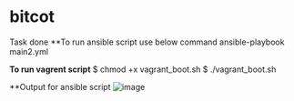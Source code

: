 # bitcot
Task done
**To run ansible script use below command
ansible-playbook main2.yml

**To run vagrent script**
$ chmod +x vagrant_boot.sh
$ ./vagrant_boot.sh


**Output for ansible script
![image](https://user-images.githubusercontent.com/105592801/168475535-baf4cbe0-debc-449d-b79a-f4ae74300b34.png)
